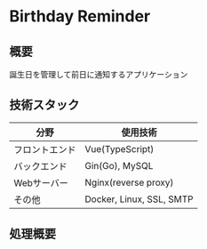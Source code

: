 # Birthday Reminder

## 概要
誕生日を管理して前日に通知するアプリケーション

## 技術スタック
| 分野 | 使用技術 |
| ---- | ---- |
| フロントエンド | Vue(TypeScript) |
| バックエンド | Gin(Go), MySQL |
| Webサーバー | Nginx(reverse proxy) |
| その他 | Docker, Linux, SSL, SMTP |

## 処理概要
